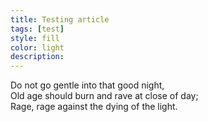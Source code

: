 ```yaml
---
title: Testing article
tags: [test]
style: fill
color: light
description:
---
```


Do not go gentle into that good night,  
Old age should burn and rave at close of day;  
Rage, rage against the dying of the light.
